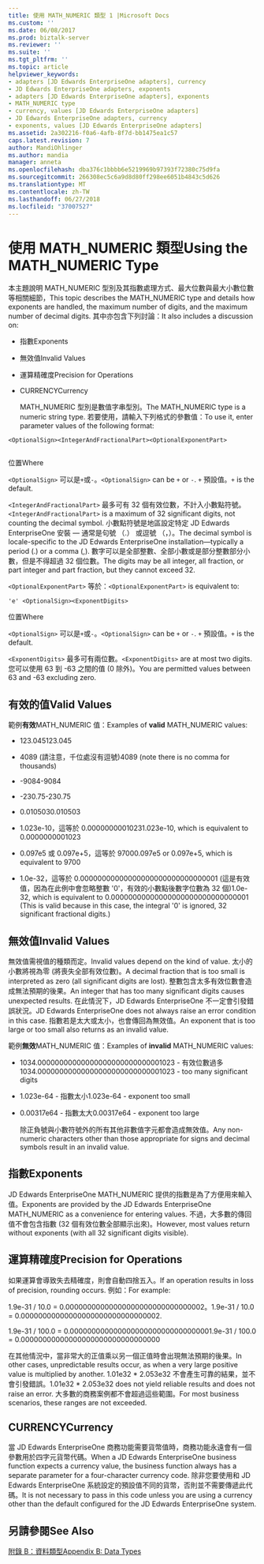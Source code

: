 ```yaml
---
title: 使用 MATH_NUMERIC 類型 1 |Microsoft Docs
ms.custom: ''
ms.date: 06/08/2017
ms.prod: biztalk-server
ms.reviewer: ''
ms.suite: ''
ms.tgt_pltfrm: ''
ms.topic: article
helpviewer_keywords:
- adapters [JD Edwards EnterpriseOne adapters], currency
- JD Edwards EnterpriseOne adapters, exponents
- adapters [JD Edwards EnterpriseOne adapters], exponents
- MATH_NUMERIC type
- currency, values [JD Edwards EnterpriseOne adapters]
- JD Edwards EnterpriseOne adapters, currency
- exponents, values [JD Edwards EnterpriseOne adapters]
ms.assetid: 2a302216-f0a6-4afb-8f7d-bb1475ea1c57
caps.latest.revision: 7
author: MandiOhlinger
ms.author: mandia
manager: anneta
ms.openlocfilehash: dba376c1bbbb6e5219969b97393f72380c75d9fa
ms.sourcegitcommit: 266308ec5c6a9d8d80ff298ee6051b4843c5d626
ms.translationtype: MT
ms.contentlocale: zh-TW
ms.lasthandoff: 06/27/2018
ms.locfileid: "37007527"
---
```

# <a name="using-the-mathnumeric-type"></a><span data-ttu-id="23bde-102">使用 MATH_NUMERIC 類型</span><span class="sxs-lookup"><span data-stu-id="23bde-102">Using the MATH_NUMERIC Type</span></span>
<span data-ttu-id="23bde-103">本主題說明 MATH_NUMERIC 型別及其指數處理方式、最大位數與最大小數位數等相關細節，</span><span class="sxs-lookup"><span data-stu-id="23bde-103">This topic describes the MATH_NUMERIC type and details how exponents are handled, the maximum number of digits, and the maximum number of decimal digits.</span></span> <span data-ttu-id="23bde-104">其中亦包含下列討論：</span><span class="sxs-lookup"><span data-stu-id="23bde-104">It also includes a discussion on:</span></span>  
  
- <span data-ttu-id="23bde-105">指數</span><span class="sxs-lookup"><span data-stu-id="23bde-105">Exponents</span></span>  
  
- <span data-ttu-id="23bde-106">無效值</span><span class="sxs-lookup"><span data-stu-id="23bde-106">Invalid Values</span></span>  
  
- <span data-ttu-id="23bde-107">運算精確度</span><span class="sxs-lookup"><span data-stu-id="23bde-107">Precision for Operations</span></span>  
  
- <span data-ttu-id="23bde-108">CURRENCY</span><span class="sxs-lookup"><span data-stu-id="23bde-108">Currency</span></span>  
  
  <span data-ttu-id="23bde-109">MATH_NUMERIC 型別是數值字串型別。</span><span class="sxs-lookup"><span data-stu-id="23bde-109">The MATH_NUMERIC type is a numeric string type.</span></span> <span data-ttu-id="23bde-110">若要使用，請輸入下列格式的參數值：</span><span class="sxs-lookup"><span data-stu-id="23bde-110">To use it, enter parameter values of the following format:</span></span>  
  
```  
<OptionalSign><IntegerAndFractionalPart><OptionalExponentPart>  
  
```  
  
 <span data-ttu-id="23bde-111">位置</span><span class="sxs-lookup"><span data-stu-id="23bde-111">Where</span></span>  
  
 <span data-ttu-id="23bde-112">`<OptionalSign>` 可以是`+`或`-`。</span><span class="sxs-lookup"><span data-stu-id="23bde-112">`<OptionalSign>` can be `+` or `-`.</span></span> <span data-ttu-id="23bde-113">`+` 預設值。</span><span class="sxs-lookup"><span data-stu-id="23bde-113">`+` is the default.</span></span>  
  
 <span data-ttu-id="23bde-114">`<IntegerAndFractionalPart>` 最多可有 32 個有效位數，不計入小數點符號。</span><span class="sxs-lookup"><span data-stu-id="23bde-114">`<IntegerAndFractionalPart>` is a maximum of 32 significant digits, not counting the decimal symbol.</span></span> <span data-ttu-id="23bde-115">小數點符號是地區設定特定 JD Edwards EnterpriseOne 安裝 — 通常是句號 （.） 或逗號 （，）。</span><span class="sxs-lookup"><span data-stu-id="23bde-115">The decimal symbol is locale-specific to the JD Edwards EnterpriseOne installation—typically a period (.) or a comma (,).</span></span> <span data-ttu-id="23bde-116">數字可以是全部整數、全部小數或是部分整數部分小數，但是不得超過 32 個位數。</span><span class="sxs-lookup"><span data-stu-id="23bde-116">The digits may be all integer, all fraction, or part integer and part fraction, but they cannot exceed 32.</span></span>  
  
 <span data-ttu-id="23bde-117">`<OptionalExponentPart>` 等於：</span><span class="sxs-lookup"><span data-stu-id="23bde-117">`<OptionalExponentPart>` is equivalent to:</span></span>  
  
```  
'e' <OptionalSign><ExponentDigits>  
```  
  
 <span data-ttu-id="23bde-118">位置</span><span class="sxs-lookup"><span data-stu-id="23bde-118">Where</span></span>  
  
 <span data-ttu-id="23bde-119">`<OptionalSign>` 可以是`+`或`-`。</span><span class="sxs-lookup"><span data-stu-id="23bde-119">`<OptionalSign>` can be `+` or `-`.</span></span> <span data-ttu-id="23bde-120">`+` 預設值。</span><span class="sxs-lookup"><span data-stu-id="23bde-120">`+` is the default.</span></span>  
  
 <span data-ttu-id="23bde-121">`<ExponentDigits>` 最多可有兩位數。</span><span class="sxs-lookup"><span data-stu-id="23bde-121">`<ExponentDigits>` are at most two digits.</span></span> <span data-ttu-id="23bde-122">您可以使用 63 到 -63 之間的值 (0 除外)。</span><span class="sxs-lookup"><span data-stu-id="23bde-122">You are permitted values between 63 and -63 excluding zero.</span></span>  
  
## <a name="valid-values"></a><span data-ttu-id="23bde-123">有效的值</span><span class="sxs-lookup"><span data-stu-id="23bde-123">Valid Values</span></span>  
 <span data-ttu-id="23bde-124">範例**有效**MATH_NUMERIC 值：</span><span class="sxs-lookup"><span data-stu-id="23bde-124">Examples of **valid** MATH_NUMERIC values:</span></span>  
  
-   <span data-ttu-id="23bde-125">123.045</span><span class="sxs-lookup"><span data-stu-id="23bde-125">123.045</span></span>  
  
-   <span data-ttu-id="23bde-126">4089 (請注意，千位處沒有逗號)</span><span class="sxs-lookup"><span data-stu-id="23bde-126">4089 (note there is no comma for thousands)</span></span>  
  
-   <span data-ttu-id="23bde-127">-9084</span><span class="sxs-lookup"><span data-stu-id="23bde-127">-9084</span></span>  
  
-   <span data-ttu-id="23bde-128">-230.75</span><span class="sxs-lookup"><span data-stu-id="23bde-128">-230.75</span></span>  
  
-   <span data-ttu-id="23bde-129">0.010503</span><span class="sxs-lookup"><span data-stu-id="23bde-129">0.010503</span></span>  
  
-   <span data-ttu-id="23bde-130">1.023e-10，這等於 0.0000000001023</span><span class="sxs-lookup"><span data-stu-id="23bde-130">1.023e-10, which is equivalent to 0.0000000001023</span></span>  
  
-   <span data-ttu-id="23bde-131">0.097e5 或 0.097e+5，這等於 9700</span><span class="sxs-lookup"><span data-stu-id="23bde-131">0.097e5 or 0.097e+5, which is equivalent to 9700</span></span>  
  
-   <span data-ttu-id="23bde-132">1.0e-32，這等於 0.00000000000000000000000000000001 (這是有效值，因為在此例中會忽略整數 '0'，有效的小數點後數字位數為 32 個)</span><span class="sxs-lookup"><span data-stu-id="23bde-132">1.0e-32, which is equivalent to 0.00000000000000000000000000000001 (This is valid because in this case, the integral '0' is ignored, 32 significant fractional digits.)</span></span>  
  
## <a name="invalid-values"></a><span data-ttu-id="23bde-133">無效值</span><span class="sxs-lookup"><span data-stu-id="23bde-133">Invalid Values</span></span>  
 <span data-ttu-id="23bde-134">無效值需視值的種類而定。</span><span class="sxs-lookup"><span data-stu-id="23bde-134">Invalid values depend on the kind of value.</span></span> <span data-ttu-id="23bde-135">太小的小數將視為零 (將喪失全部有效位數)。</span><span class="sxs-lookup"><span data-stu-id="23bde-135">A decimal fraction that is too small is interpreted as zero (all significant digits are lost).</span></span> <span data-ttu-id="23bde-136">整數包含太多有效位數會造成無法預期的後果。</span><span class="sxs-lookup"><span data-stu-id="23bde-136">An integer that has too many significant digits causes unexpected results.</span></span> <span data-ttu-id="23bde-137">在此情況下，JD Edwards EnterpriseOne 不一定會引發錯誤狀況。</span><span class="sxs-lookup"><span data-stu-id="23bde-137">JD Edwards EnterpriseOne does not always raise an error condition in this case.</span></span> <span data-ttu-id="23bde-138">指數若是太大或太小，也會傳回為無效值。</span><span class="sxs-lookup"><span data-stu-id="23bde-138">An exponent that is too large or too small also returns as an invalid value.</span></span>  
  
 <span data-ttu-id="23bde-139">範例**無效**MATH_NUMERIC 值：</span><span class="sxs-lookup"><span data-stu-id="23bde-139">Examples of **invalid** MATH_NUMERIC values:</span></span>  
  
- <span data-ttu-id="23bde-140">1034.00000000000000000000000000001023 - 有效位數過多</span><span class="sxs-lookup"><span data-stu-id="23bde-140">1034.00000000000000000000000000001023 - too many significant digits</span></span>  
  
- <span data-ttu-id="23bde-141">1.023e-64 - 指數太小</span><span class="sxs-lookup"><span data-stu-id="23bde-141">1.023e-64 - exponent too small</span></span>  
  
- <span data-ttu-id="23bde-142">0.00317e64 - 指數太大</span><span class="sxs-lookup"><span data-stu-id="23bde-142">0.00317e64 - exponent too large</span></span>  
  
  <span data-ttu-id="23bde-143">除正負號與小數符號外的所有其他非數值字元都會造成無效值。</span><span class="sxs-lookup"><span data-stu-id="23bde-143">Any non-numeric characters other than those appropriate for signs and decimal symbols result in an invalid value.</span></span>  
  
## <a name="exponents"></a><span data-ttu-id="23bde-144">指數</span><span class="sxs-lookup"><span data-stu-id="23bde-144">Exponents</span></span>  
 <span data-ttu-id="23bde-145">JD Edwards EnterpriseOne MATH_NUMERIC 提供的指數是為了方便用來輸入值。</span><span class="sxs-lookup"><span data-stu-id="23bde-145">Exponents are provided by the JD Edwards EnterpriseOne MATH_NUMERIC as a convenience for entering values.</span></span> <span data-ttu-id="23bde-146">不過，大多數的傳回值不會包含指數 (32 個有效位數全部顯示出來)。</span><span class="sxs-lookup"><span data-stu-id="23bde-146">However, most values return without exponents (with all 32 significant digits visible).</span></span>  
  
## <a name="precision-for-operations"></a><span data-ttu-id="23bde-147">運算精確度</span><span class="sxs-lookup"><span data-stu-id="23bde-147">Precision for Operations</span></span>  
 <span data-ttu-id="23bde-148">如果運算會導致失去精確度，則會自動四捨五入。</span><span class="sxs-lookup"><span data-stu-id="23bde-148">If an operation results in loss of precision, rounding occurs.</span></span> <span data-ttu-id="23bde-149">例如：</span><span class="sxs-lookup"><span data-stu-id="23bde-149">For example:</span></span>  
  
 <span data-ttu-id="23bde-150">1.9e-31 / 10.0 = 0.00000000000000000000000000000002。</span><span class="sxs-lookup"><span data-stu-id="23bde-150">1.9e-31 / 10.0 = 0.00000000000000000000000000000002.</span></span>  
  
 <span data-ttu-id="23bde-151">1.9e-31 / 100.0 = 0.00000000000000000000000000000000</span><span class="sxs-lookup"><span data-stu-id="23bde-151">1.9e-31 / 100.0 = 0.00000000000000000000000000000000</span></span>  
  
 <span data-ttu-id="23bde-152">在其他情況中，當非常大的正值乘以另一個正值時會出現無法預期的後果。</span><span class="sxs-lookup"><span data-stu-id="23bde-152">In other cases, unpredictable results occur, as when a very large positive value is multiplied by another.</span></span> <span data-ttu-id="23bde-153">1.01e32 \* 2.053e32 不會產生可靠的結果，並不會引發錯誤。</span><span class="sxs-lookup"><span data-stu-id="23bde-153">1.01e32 \* 2.053e32 does not yield reliable results and does not raise an error.</span></span> <span data-ttu-id="23bde-154">大多數的商務案例都不會超過這些範圍。</span><span class="sxs-lookup"><span data-stu-id="23bde-154">For most business scenarios, these ranges are not exceeded.</span></span>  
  
## <a name="currency"></a><span data-ttu-id="23bde-155">CURRENCY</span><span class="sxs-lookup"><span data-stu-id="23bde-155">Currency</span></span>  
 <span data-ttu-id="23bde-156">當 JD Edwards EnterpriseOne 商務功能需要貨幣值時，商務功能永遠會有一個參數用於四字元貨幣代碼。</span><span class="sxs-lookup"><span data-stu-id="23bde-156">When a JD Edwards EnterpriseOne business function expects a currency value, the business function always has a separate parameter for a four-character currency code.</span></span> <span data-ttu-id="23bde-157">除非您要使用和 JD Edwards EnterpriseOne 系統設定的預設值不同的貨幣，否則並不需要傳遞此代碼。</span><span class="sxs-lookup"><span data-stu-id="23bde-157">It is not necessary to pass in this code unless you are using a currency other than the default configured for the JD Edwards EnterpriseOne system.</span></span>  
  
## <a name="see-also"></a><span data-ttu-id="23bde-158">另請參閱</span><span class="sxs-lookup"><span data-stu-id="23bde-158">See Also</span></span>  
 [<span data-ttu-id="23bde-159">附錄 B：資料類型</span><span class="sxs-lookup"><span data-stu-id="23bde-159">Appendix B: Data Types</span></span>](../core/appendix-b-data-types.md)